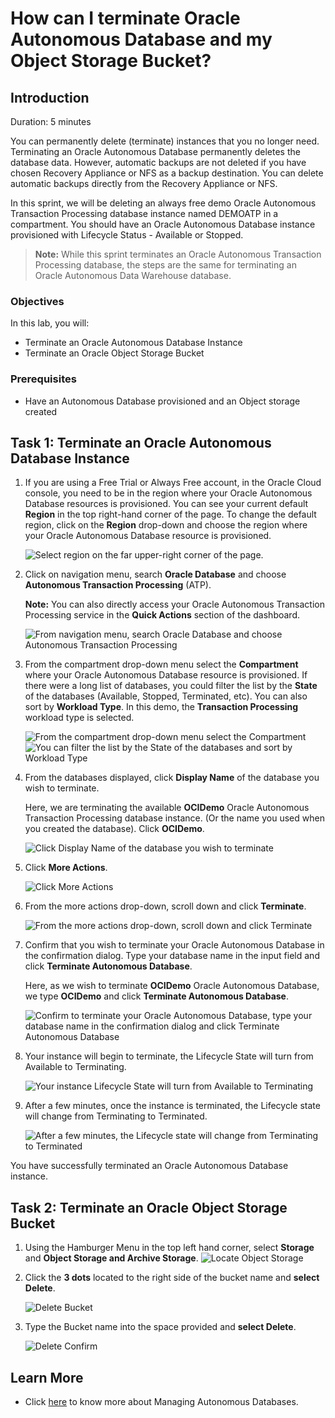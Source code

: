 # How can I terminate Oracle Autonomous Database and my Object Storage Bucket?

## Introduction
Duration: 5 minutes

You can permanently delete (terminate) instances that you no longer need. Terminating an Oracle Autonomous Database permanently deletes the database data. However, automatic backups are not deleted if you have chosen Recovery Appliance or NFS as a backup destination. You can delete automatic backups directly from the Recovery Appliance or NFS.

In this sprint, we will be deleting an always free demo Oracle Autonomous Transaction Processing database instance named DEMOATP in a compartment. You should have an Oracle Autonomous Database instance provisioned with Lifecycle Status - Available or Stopped.

> **Note:** While this sprint terminates an Oracle Autonomous Transaction Processing database, the steps are the same for terminating an Oracle Autonomous Data Warehouse database.

### Objectives

In this lab, you will:
* Terminate an Oracle Autonomous Database Instance
* Terminate an Oracle Object Storage Bucket

### Prerequisites
* Have an Autonomous Database provisioned and an Object storage created

## Task 1: Terminate an Oracle Autonomous Database Instance

1. If you are using a Free Trial or Always Free account, in the Oracle Cloud console, you need to be in the region where your Oracle Autonomous Database resources is provisioned. You can see your current default **Region** in the top right-hand corner of the page. To change the default region, click on the **Region** drop-down and choose the region where your Oracle Autonomous Database resource is provisioned.

    ![Select region on the far upper-right corner of the page.](./images/select-region.png " ")

2. Click on navigation menu, search **Oracle Database** and choose **Autonomous Transaction Processing** (ATP).

    **Note:** You can also directly access your Oracle Autonomous Transaction Processing service in the **Quick Actions** section of the dashboard.

    ![From navigation menu, search Oracle Database and choose Autonomous Transaction Processing](./images/select-atp.png " ")

3. From the compartment drop-down menu select the **Compartment** where your Oracle Autonomous Database resource is provisioned. If there were a long list of databases, you could filter the list by the **State** of the databases (Available, Stopped, Terminated, etc). You can also sort by **Workload Type**. In this demo, the **Transaction Processing** workload type is selected.

    ![From the compartment drop-down menu select the Compartment](./images/choose-compartment.png " ")
    ![You can filter the list by the State of the databases and sort by Workload Type](./images/choose-state.png " ")

4. From the databases displayed, click **Display Name** of the database you wish to terminate.

    Here, we are terminating the available **OCIDemo** Oracle Autonomous Transaction Processing database instance. (Or the name you used when you created the database). Click **OCIDemo**.

    ![Click Display Name of the database you wish to terminate](./images/demoatp.png " ")

5. Click **More Actions**.

    ![Click More Actions](./images/more-actions.png " ")

6. From the more actions drop-down, scroll down and click **Terminate**.

    ![From the more actions drop-down, scroll down and click Terminate](./images/terminate.png " ")

7. Confirm that you wish to terminate your Oracle Autonomous Database in the confirmation dialog. Type your database name in the input field and click **Terminate Autonomous Database**.

    Here, as we wish to terminate **OCIDemo** Oracle Autonomous Database, we type **OCIDemo** and click **Terminate Autonomous Database**.

    ![Confirm to terminate your Oracle Autonomous Database, type your database name in the confirmation dialog and click Terminate Autonomous Database](./images/demoatp-terminate.png " ")

8.  Your instance will begin to terminate, the Lifecycle State will turn from Available to Terminating.

    ![Your instance Lifecycle State will turn from Available to Terminating](./images/terminating.png " ")

9. After a few minutes, once the instance is terminated, the Lifecycle state will change from Terminating to Terminated.

    ![After a few minutes, the Lifecycle state will change from Terminating to Terminated](./images/terminated.png " ")

You have successfully terminated an Oracle Autonomous Database instance.
## Task 2: Terminate an Oracle Object Storage Bucket
1. Using the Hamburger Menu in the top left hand corner, select **Storage** and **Object Storage and Archive Storage**.
    ![Locate Object Storage](./images/object-storage.png " ")

2. Click the **3 dots** located to the right side of the bucket name and **select Delete**.

   ![Delete Bucket](./images/delete-bucket.png " ")

3. Type the Bucket name into the space provided and **select Delete**.

   ![Delete Confirm](./images/delete-confirm.png " ")



## Learn More

* Click [here](https://docs.oracle.com/en-us/iaas/exadata/doc/eccmanagingadbs.html#GUID-A00BC3BB-3AE6-4FBF-AEAF-2D9C14CD1D9A) to know more about Managing Autonomous Databases.
